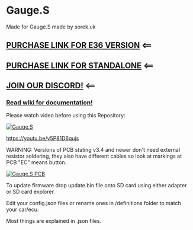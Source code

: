 # Gauge.S
Made for Gauge.S made by sorek.uk

## [PURCHASE LINK FOR E36 VERSION](http://buy.gauge.sorek.uk/) <==

## [PURCHASE LINK FOR STANDALONE](http://buy.standalone.sorek.uk/) <==

## [JOIN OUR DISCORD!](https://discord.com/invite/v4D9BH6nWC) <==

### [Read wiki for documentation!](https://github.com/handmade0octopus/gauge.s-sorek.uk/wiki)

Please watch video before using this Repository:

[![Gauge.S](https://img.youtube.com/vi/v5P81D6qujs/0.jpg)](https://youtu.be/v5P81D6qujs)

https://youtu.be/v5P81D6qujs


WARNING:
Versions of PCB stating v3.4 and newer don't need external resistor soldering, they also have different cables so look at markings at PCB "EC" means button.

[![Gauge.S PCB](https://i.imgur.com/QaCNiI1.jpg)](https://youtu.be/v5P81D6qujs)



To update firmware drop update.bin file onto SD card using either adapter or SD card explorer.

Edit your config.json files or rename ones in /definitions folder to match your car/ecu.

Most things are explained in .json files.

